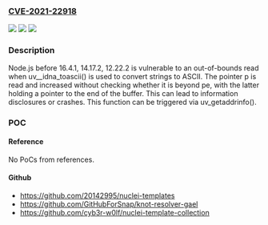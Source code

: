 ### [CVE-2021-22918](https://cve.mitre.org/cgi-bin/cvename.cgi?name=CVE-2021-22918)
![](https://img.shields.io/static/v1?label=Product&message=https%3A%2F%2Fgithub.com%2Fnodejs%2Fnode&color=blue)
![](https://img.shields.io/static/v1?label=Version&message=n%2Fa&color=blue)
![](https://img.shields.io/static/v1?label=Vulnerability&message=Out-of-bounds%20Read%20(CWE-125)&color=brighgreen)

### Description

Node.js before 16.4.1, 14.17.2, 12.22.2 is vulnerable to an out-of-bounds read when uv__idna_toascii() is used to convert strings to ASCII. The pointer p is read and increased without checking whether it is beyond pe, with the latter holding a pointer to the end of the buffer. This can lead to information disclosures or crashes. This function can be triggered via uv_getaddrinfo().

### POC

#### Reference
No PoCs from references.

#### Github
- https://github.com/20142995/nuclei-templates
- https://github.com/GitHubForSnap/knot-resolver-gael
- https://github.com/cyb3r-w0lf/nuclei-template-collection

